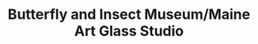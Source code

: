 ---
layout: repo
title: "Butterfly and Insect Museum/Maine Art Glass Studio"
id: 2933
permalink: repos/2933/
---
